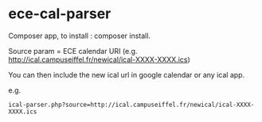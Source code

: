 # ece-cal-parser

Composer app, to install : composer install.

Source param = ECE calendar URI (e.g. http://ical.campuseiffel.fr/newical/ical-XXXX-XXXX.ics)

You can then include the new ical url in google calendar or any ical app.

e.g.

`ical-parser.php?source=http://ical.campuseiffel.fr/newical/ical-XXXX-XXXX.ics`
